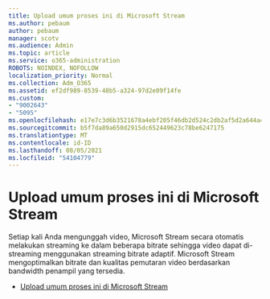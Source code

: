 ```yaml
---
title: Upload umum proses ini di Microsoft Stream
ms.author: pebaum
author: pebaum
manager: scotv
ms.audience: Admin
ms.topic: article
ms.service: o365-administration
ROBOTS: NOINDEX, NOFOLLOW
localization_priority: Normal
ms.collection: Adm_O365
ms.assetid: ef2df989-8539-48b5-a324-97d2e09f14fe
ms.custom:
- "9002643"
- "5095"
ms.openlocfilehash: e17e7c3d6b3521678a4ebf205f46db2d524c2db2af5d2a644a4c1c80b016b9cf
ms.sourcegitcommit: b5f7da89a650d2915dc652449623c78be6247175
ms.translationtype: MT
ms.contentlocale: id-ID
ms.lasthandoff: 08/05/2021
ms.locfileid: "54104779"
---
```

# <a name="upload-process-overview-in-microsoft-stream"></a>Upload umum proses ini di Microsoft Stream

Setiap kali Anda mengunggah video, Microsoft Stream secara otomatis melakukan streaming ke dalam beberapa bitrate sehingga video dapat di-streaming menggunakan streaming bitrate adaptif. Microsoft Stream mengoptimalkan bitrate dan kualitas pemutaran video berdasarkan bandwidth penampil yang tersedia.

- [Upload umum proses ini di Microsoft Stream](/stream/upload-process-overview)
